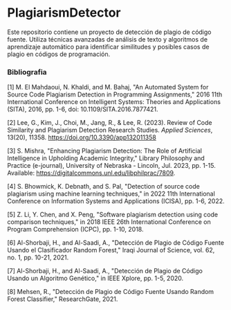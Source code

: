# PlagiarismDetector
Este repositorio contiene un proyecto de detección de plagio de código fuente. Utiliza técnicas avanzadas de análisis de texto y algoritmos de aprendizaje automático para identificar similitudes y posibles casos de plagio en códigos de programación.


### Bibliografia
[1] M. El Mahdaoui, N. Khaldi, and M. Bahaj, "An Automated System for Source Code Plagiarism Detection in Programming Assignments," 2016 11th International Conference on Intelligent Systems: Theories and Applications (SITA), 2016, pp. 1-6, doi: 10.1109/SITA.2016.7877421.

[2] Lee, G., Kim, J., Choi, M., Jang, R., & Lee, R. (2023). Review of Code Similarity and Plagiarism Detection Research Studies. _Applied Sciences_, 13(20), 11358. https://doi.org/10.3390/app132011358

[3] S. Mishra, "Enhancing Plagiarism Detection: The Role of Artificial Intelligence in Upholding Academic Integrity," Library Philosophy and Practice (e-journal), University of Nebraska - Lincoln, Jul. 2023, pp. 1-15. Available: https://digitalcommons.unl.edu/libphilprac/7809.

[4] S. Bhowmick, K. Debnath, and S. Pal, "Detection of source code plagiarism using machine learning techniques," in 2022 11th International Conference on Information Systems and Applications (ICISA), pp. 1-6, 2022.

[5] Z. Li, Y. Chen, and X. Peng, "Software plagiarism detection using code comparison techniques," in 2018 IEEE 26th International Conference on Program Comprehension (ICPC), pp. 1-10, 2018.

[6] Al-Shorbaji, H., and Al-Saadi, A., "Detección de Plagio de Código Fuente Usando el Clasificador Random Forest," Iraqi Journal of Science, vol. 62, no. 1, pp. 10-21, 2021.

[7] Al-Shorbaji, H., and Al-Saadi, A., "Detección de Plagio de Código Usando un Algoritmo Genético," in IEEE Xplore, pp. 1-5, 2020.

[8] Mehsen, R., "Detección de Plagio de Código Fuente Usando Random Forest Classifier," ResearchGate, 2021.
